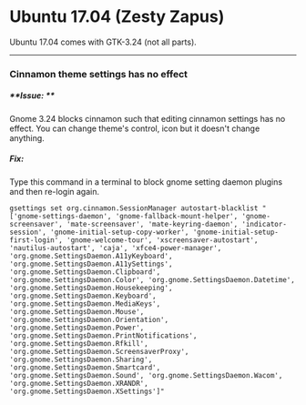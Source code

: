 # Ubuntu 17.04 \(Zesty Zapus\)

Ubuntu 17.04 comes with GTK-3.24 \(not all parts\).

---

### Cinnamon theme settings has no effect

##### **Issue: **

Gnome 3.24 blocks cinnamon such that editing cinnamon settings has no effect. You can change theme's control, icon but it doesn't change anything.

##### **Fix:**

Type this command in a terminal to block gnome setting daemon plugins and then re-login again.

```
gsettings set org.cinnamon.SessionManager autostart-blacklist "['gnome-settings-daemon', 'gnome-fallback-mount-helper', 'gnome-screensaver', 'mate-screensaver', 'mate-keyring-daemon', 'indicator-session', 'gnome-initial-setup-copy-worker', 'gnome-initial-setup-first-login', 'gnome-welcome-tour', 'xscreensaver-autostart', 'nautilus-autostart', 'caja', 'xfce4-power-manager', 'org.gnome.SettingsDaemon.A11yKeyboard', 'org.gnome.SettingsDaemon.A11ySettings', 'org.gnome.SettingsDaemon.Clipboard', 'org.gnome.SettingsDaemon.Color', 'org.gnome.SettingsDaemon.Datetime', 'org.gnome.SettingsDaemon.Housekeeping', 'org.gnome.SettingsDaemon.Keyboard', 'org.gnome.SettingsDaemon.MediaKeys', 'org.gnome.SettingsDaemon.Mouse', 'org.gnome.SettingsDaemon.Orientation', 'org.gnome.SettingsDaemon.Power', 'org.gnome.SettingsDaemon.PrintNotifications', 'org.gnome.SettingsDaemon.Rfkill', 'org.gnome.SettingsDaemon.ScreensaverProxy', 'org.gnome.SettingsDaemon.Sharing', 'org.gnome.SettingsDaemon.Smartcard', 'org.gnome.SettingsDaemon.Sound', 'org.gnome.SettingsDaemon.Wacom', 'org.gnome.SettingsDaemon.XRANDR', 'org.gnome.SettingsDaemon.XSettings']"
```



